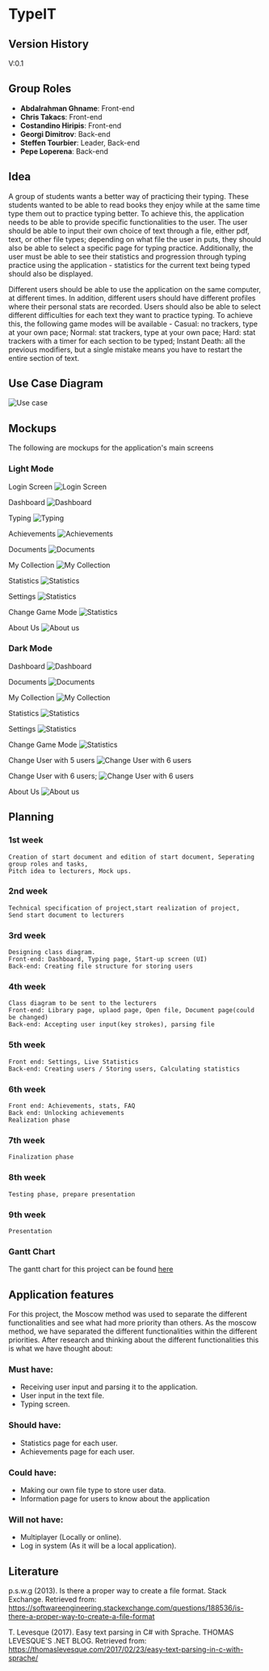 # TypeIT

## Version History
V:0.1
## Group Roles
- **Abdalrahman Ghname**: Front-end
- **Chris Takacs**: Front-end
- **Costandino Hiripis**: Front-end
- **Georgi Dimitrov**: Back-end
- **Steffen Tourbier**: Leader, Back-end
- **Pepe Loperena**: Back-end

## Idea
A group of students wants a better way of practicing their typing. These students wanted to be able to read books they enjoy
while at the same time type them out to practice typing better. To achieve this, the application needs to be able to provide
specific functionalities to the user. The user should be able to input their own choice of text through a file, either pdf, text,
or other file types; depending on what file the user in puts, they should also be able to select a specific page for typing practice.
Additionally, the user must be able to see their statistics and progression through typing practice using the application - statistics
for the current text being typed should also be displayed.

Different users should be able to use the application on the same computer, at different times. In addition, different users 
should have different profiles where their personal stats are recorded. Users should also be able to select different difficulties for
each text they want to practice typing. To achieve this, the following game modes will be available - Casual: no trackers, type at your
own pace; Normal: stat trackers, type at your own pace; Hard: stat trackers with a timer for each section to be typed; Instant Death: 
all the previous modifiers, but a single mistake means you have to restart the entire section of text.

## Use Case Diagram
![Use case](documents/images/usecase.png)

## Mockups
The following are mockups for the application's main screens
### Light Mode
Login Screen
![Login Screen](documents/images/mockups_light/Login%205%20Users.png)

Dashboard
![Dashboard](documents/images/mockups_light/Dashboard.png)

Typing
![Typing](documents/images/mockups_light/Typing.png)

Achievements
![Achievements](documents/images/mockups_light/Achievements.png)

Documents
![Documents](documents/images/mockups_light/Documents.png)

My Collection
![My Collection](documents/images/mockups_light/My%20Collection.png)

Statistics
![Statistics](documents/images/mockups_light/Stats.png)

Settings
![Statistics](documents/images/mockups_light/Settings.png)

Change Game Mode
![Statistics](documents/images/mockups_light/Change%20Game%20Mode.png)

About Us
![About us](documents/images/mockups_light/Information.png)

### Dark Mode

Dashboard
![Dashboard](documents/images/mockups_dark/Dashboard.png)

Documents
![Documents](documents/images/mockups_dark/Documents.png)

My Collection
![My Collection](documents/images/mockups_dark/My%20Collection.png)

Statistics
![Statistics](documents/images/mockups_dark/Statistics.png)

Settings
![Statistics](documents/images/mockups_dark/Settings.png)

Change Game Mode
![Statistics](documents/images/mockups_dark/Change%20Game%20Mode.png)

Change User with 5 users
![Change User with 6 users](documents/images/mockups_dark/Change%20User%20with%205%20users.png)

Change User with 6 users;
![Change User with 6 users](documents/images/mockups_dark/Change%20User%20with%206%20users.png)

About Us
![About us](documents/images/mockups_dark/Information.png)

## Planning

### 1st week
    Creation of start document and edition of start document, Seperating group roles and tasks, 
    Pitch idea to lecturers, Mock ups.

### 2nd week
	Technical specification of project,start realization of project, 
    Send start document to lecturers

### 3rd week 
	Designing class diagram. 
	Front-end: Dashboard, Typing page, Start-up screen (UI)
	Back-end: Creating file structure for storing users

### 4th week 
	Class diagram to be sent to the lecturers
	Front-end: Library page, uplaod page, Open file, Document page(could be changed)
	Back-end: Accepting user input(key strokes), parsing file

### 5th week
	Front end: Settings, Live Statistics
	Back-end: Creating users / Storing users, Calculating statistics

### 6th week 
	Front end: Achievements, stats, FAQ
	Back end: Unlocking achievements
	Realization phase

### 7th week 
	Finalization phase 

### 8th week 
	Testing phase, prepare presentation

### 9th week
	Presentation

### Gantt Chart
The gantt chart for this project can be found [here](documents/gantt.pdf)

## Application features
For this project, the Moscow method was used to separate the different functionalities and see 
what had more priority than others. As the moscow method, we have separated the different functionalities within the different 
priorities. After research and thinking about the different functionalities this is what we have thought about: 

### Must have:
- Receiving user input and parsing it to the application.
- User input in the text file.
- Typing screen.

### Should have: 
- Statistics page for each user.
- Achievements page for each user.

### Could have: 
- Making our own file type to store user data.
- Information page for users to know about the application

### Will not have: 
- Multiplayer (Locally or online).
- Log in system (As it will be a local application).

## Literature

p.s.w.g (2013). Is there a proper way to create a file format. Stack Exchange. 
    Retrieved from: https://softwareengineering.stackexchange.com/questions/188536/is-there-a-proper-way-to-create-a-file-format

T. Levesque (2017). Easy text parsing in C# with Sprache. THOMAS LEVESQUE'S .NET BLOG. 
    Retrieved from: https://thomaslevesque.com/2017/02/23/easy-text-parsing-in-c-with-sprache/